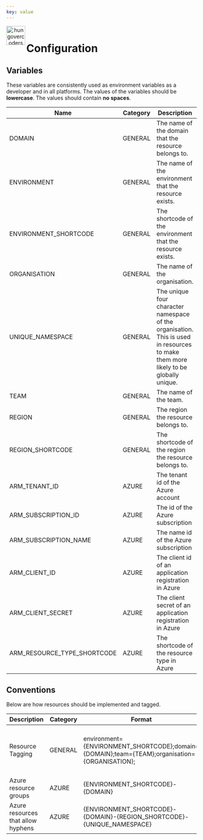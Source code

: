 ```yaml
---
key: value
---
```


<header class="site-header">
  <a href="https://blog.hungovercoders.com"><img alt="hungovercoders" src="../assets/logo3.ico"
    width=50px align="left"></a>
</header>

# Configuration

## Variables

These variables are consistently used as environment variables as a developer and in all platforms.
The values of the variables should be **lowercase**.
The values should contain **no spaces**.

|  Name | Category  | Description | Examples |
|---|---|---|---|
| DOMAIN  | GENERAL  | The name of the domain that the resource belongs to. | ['platform', 'whiskeyreviews', 'dogwalkscheduling'] |
| ENVIRONMENT  | GENERAL  | The name of the environment that the resource exists.  | ['development', 'useracceptancetesting', 'production'] |
| ENVIRONMENT_SHORTCODE  | GENERAL  | The shortcode of the environment that the resource exists.  | ['dev', 'uat', 'prd'] |
| ORGANISATION  | GENERAL  | The name of the organisation.  | ['datagriff', 'hungovercoders', 'dogadopt', 'starwalks'] |
| UNIQUE_NAMESPACE  | GENERAL  | The unique four character namespace of the organisation. This is used in resources to make them more likely to be globally unique. | ['dgrf', 'hngc', 'dgad', 'stwa'] |
| TEAM  | GENERAL  | The name of the team. | ['whiskey', 'dogwalk', 'dogrescue'] |
| REGION  | GENERAL  | The region the resource belongs to.  | ['northeurope', 'westeurope'] |
| REGION_SHORTCODE  | GENERAL  | The shortcode of the region the resource belongs to.  | ['eun', 'euw'] |
| ARM_TENANT_ID  | AZURE  | The tenant id of the Azure account  | |
| ARM_SUBSCRIPTION_ID  | AZURE  | The id of the Azure subscription  | |
| ARM_SUBSCRIPTION_NAME  | AZURE  | The name id of the Azure subscription  | |
| ARM_CLIENT_ID  | AZURE  | The client id of an application registration in Azure  | |
| ARM_CLIENT_SECRET  | AZURE  | The client secret of an application registration in Azure  | |
| ARM_RESOURCE_TYPE_SHORTCODE  | AZURE  | The shortcode of the resource type in Azure  | [Link](https://learn.microsoft.com/en-us/azure/cloud-adoption-framework/ready/azure-best-practices/resource-abbreviations)|

## Conventions

Below are how resources should be implemented and tagged.

|  Description | Category | Format | Example |
|---|---|---|---|
| Resource Tagging  | GENERAL  | environment={ENVIRONMENT_SHORTCODE};domain={DOMAIN};team={TEAM};organisation={ORGANISATION}; | ```tags = {environment  = var.environment organisation = var.organisation team         = var.team domain       = var.domain}``` |
| Azure resource groups  | AZURE  | {ENVIRONMENT_SHORTCODE}-{DOMAIN} |dev-whiskeyreviews |
| Azure resources that allow hyphens  | AZURE     | {ENVIRONMENT_SHORTCODE}-{DOMAIN}-{REGION_SHORTCODE}-{UNIQUE_NAMESPACE} | dev-whiskeyreviews-eun-hngc |
